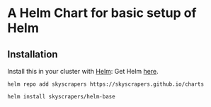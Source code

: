 # A Helm Chart for basic setup of Helm

## Installation

Install this in your cluster with [Helm](https://github.com/kubernetes/helm):
Get Helm [here](https://github.com/kubernetes/helm/blob/master/docs/install.md).

```shell
helm repo add skyscrapers https://skyscrapers.github.io/charts
```

```shell
helm install skyscrapers/helm-base
```
